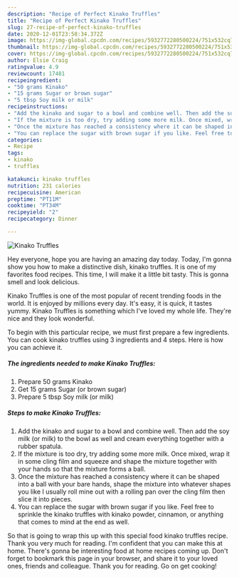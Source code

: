 ```yaml
---
description: "Recipe of Perfect Kinako Truffles"
title: "Recipe of Perfect Kinako Truffles"
slug: 27-recipe-of-perfect-kinako-truffles
date: 2020-12-01T23:58:34.372Z
image: https://img-global.cpcdn.com/recipes/5932772280500224/751x532cq70/kinako-truffles-recipe-main-photo.jpg
thumbnail: https://img-global.cpcdn.com/recipes/5932772280500224/751x532cq70/kinako-truffles-recipe-main-photo.jpg
cover: https://img-global.cpcdn.com/recipes/5932772280500224/751x532cq70/kinako-truffles-recipe-main-photo.jpg
author: Elsie Craig
ratingvalue: 4.9
reviewcount: 17481
recipeingredient:
- "50 grams Kinako"
- "15 grams Sugar or brown sugar"
- "5 tbsp Soy milk or milk"
recipeinstructions:
- "Add the kinako and sugar to a bowl and combine well. Then add the soy milk (or milk) to the bowl as well and cream everything together with a rubber spatula."
- "If the mixture is too dry, try adding some more milk. Once mixed, wrap it in some cling film and squeeze and shape the mixture together with your hands so that the mixture forms a ball."
- "Once the mixture has reached a consistency where it can be shaped into a ball with your bare hands, shape the mixture into whatever shapes you like I usually roll mine out with a rolling pan over the cling film then slice it into pieces."
- "You can replace the sugar with brown sugar if you like. Feel free to sprinkle the kinako truffles with kinako powder, cinnamon, or anything that comes to mind at the end as well."
categories:
- Recipe
tags:
- kinako
- truffles

katakunci: kinako truffles 
nutrition: 231 calories
recipecuisine: American
preptime: "PT11M"
cooktime: "PT34M"
recipeyield: "2"
recipecategory: Dinner

---
```



![Kinako Truffles](https://img-global.cpcdn.com/recipes/5932772280500224/751x532cq70/kinako-truffles-recipe-main-photo.jpg)

Hey everyone, hope you are having an amazing day today. Today, I'm gonna show you how to make a distinctive dish, kinako truffles. It is one of my favorites food recipes. This time, I will make it a little bit tasty. This is gonna smell and look delicious.

Kinako Truffles is one of the most popular of recent trending foods in the world. It is enjoyed by millions every day. It's easy, it is quick, it tastes yummy. Kinako Truffles is something which I've loved my whole life. They're nice and they look wonderful.




To begin with this particular recipe, we must first prepare a few ingredients. You can cook kinako truffles using 3 ingredients and 4 steps. Here is how you can achieve it.

<!--inarticleads1-->

##### The ingredients needed to make Kinako Truffles:

1. Prepare 50 grams Kinako
1. Get 15 grams Sugar (or brown sugar)
1. Prepare 5 tbsp Soy milk (or milk)




<!--inarticleads2-->

##### Steps to make Kinako Truffles:

1. Add the kinako and sugar to a bowl and combine well. Then add the soy milk (or milk) to the bowl as well and cream everything together with a rubber spatula.
1. If the mixture is too dry, try adding some more milk. Once mixed, wrap it in some cling film and squeeze and shape the mixture together with your hands so that the mixture forms a ball.
1. Once the mixture has reached a consistency where it can be shaped into a ball with your bare hands, shape the mixture into whatever shapes you like I usually roll mine out with a rolling pan over the cling film then slice it into pieces.
1. You can replace the sugar with brown sugar if you like. Feel free to sprinkle the kinako truffles with kinako powder, cinnamon, or anything that comes to mind at the end as well.




So that is going to wrap this up with this special food kinako truffles recipe. Thank you very much for reading. I'm confident that you can make this at home. There's gonna be interesting food at home recipes coming up. Don't forget to bookmark this page in your browser, and share it to your loved ones, friends and colleague. Thank you for reading. Go on get cooking!
